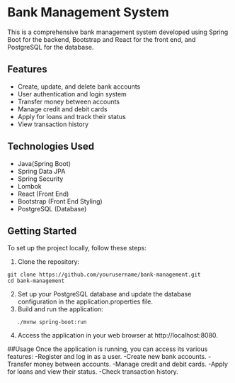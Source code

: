 # Bank Management System

This is a comprehensive bank management system developed using Spring Boot for the backend, Bootstrap and React for the front end, and PostgreSQL for the database.

## Features

- Create, update, and delete bank accounts
- User authentication and login system
- Transfer money between accounts
- Manage credit and debit cards
- Apply for loans and track their status
- View transaction history

## Technologies Used
- Java(Spring Boot)
- Spring Data JPA
- Spring Security
- Lombok
- React (Front End)
- Bootstrap (Front End Styling)
- PostgreSQL (Database)

## Getting Started

To set up the project locally, follow these steps:

1. Clone the repository:

```shell
git clone https://github.com/yourusername/bank-management.git
cd bank-management
```
2. Set up your PostgreSQL database and update the database configuration in the application.properties file.
3. Build and run the application:
```shell
   ./mvnw spring-boot:run
```
4. Access the application in your web browser at http://localhost:8080.

##Usage
Once the application is running, you can access its various features:
  -Register and log in as a user.
  -Create new bank accounts.
  -Transfer money between accounts.
  -Manage credit and debit cards.
  -Apply for loans and view their status.
  -Check transaction history.
